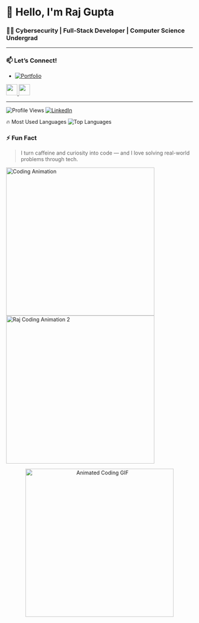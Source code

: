 # 👋 Hello, I'm Raj Gupta

### 👨‍💻 Cybersecurity | Full-Stack Developer | Computer Science Undergrad

---

### 📫 Let’s Connect!
- [![Portfolio](https://img.shields.io/badge/Portfolio-121212?style=for-the-badge&logo=firefox&logoColor=white)](https://raj9229.github.io/Portfolio/)
<a href="https://github.com/Raj9229">
  <img src="https://cdn.jsdelivr.net/gh/devicons/devicon/icons/github/github-original.svg" width="30" />
</a>
<a href="https://www.linkedin.com/in/raj-gupta-4bbab7289/">
  <img src="https://cdn.jsdelivr.net/gh/devicons/devicon/icons/linkedin/linkedin-original.svg" width="30" />
</a>



---



![Profile Views](https://komarev.com/ghpvc/?username=Raj9229&color=blue)
[![LinkedIn](https://img.shields.io/badge/LinkedIn-blue?logo=linkedin&logoColor=white)](https://www.linkedin.com/in/raj-gupta-4bbab7289/)

🔥 Most Used Languages
![Top Languages](https://github-readme-stats.vercel.app/api/top-langs/?username=Raj9229&layout=compact&theme=tokyonight)
<br> 
### ⚡ Fun Fact
> I turn caffeine and curiosity into code — and I love solving real-world problems through tech.

<div>
   <img src="https://user-images.githubusercontent.com/74038190/216644497-1951db19-8f3d-4e44-ac08-8e9d7e0d94a7.gif" width="400" alt="Coding Animation" /> <img  src="https://user-images.githubusercontent.com/74038190/221352987-68da234d-4d62-4e9d-9d7f-098dc657c2dc.gif" width="400" alt="Raj Coding Animation 2" />
</div>

<p align="center">
  <img src="https://user-images.githubusercontent.com/74038190/225813708-98b745f2-7d22-48cf-9150-083f1b00d6c9.gif" width="400" alt="Animated Coding GIF" />
</p>



